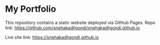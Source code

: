 # My Portfolio
This repository contains a static website deployed via GitHub Pages.
Repo link:
https://github.com/snehakadligondi/snehakadligondi.github.io

Live site link:
https://snehakadligondi.github.io

